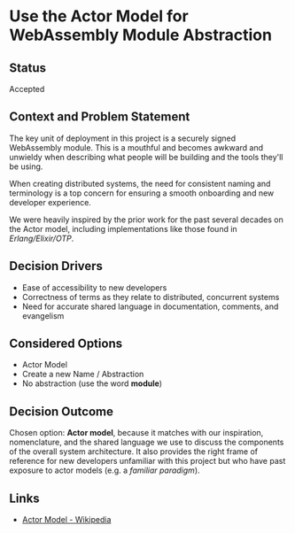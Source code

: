 # Use the Actor Model for WebAssembly Module Abstraction

## Status

Accepted

## Context and Problem Statement

The key unit of deployment in this project is a securely signed WebAssembly module. This is a mouthful and becomes awkward and unwieldy when describing what people will be building and the tools they'll be using.

When creating distributed systems, the need for consistent naming and terminology is a top concern for ensuring a smooth onboarding and new developer experience.

We were heavily inspired by the prior work for the past several decades on the Actor model, including implementations like those found in _Erlang/Elixir/OTP_.

## Decision Drivers <!-- optional -->

* Ease of accessibility to new developers
* Correctness of terms as they relate to distributed, concurrent systems
* Need for accurate shared language in documentation, comments, and evangelism

## Considered Options

* Actor Model
* Create a new Name / Abstraction
* No abstraction (use the word **module**)

## Decision Outcome

Chosen option: **Actor model**, because it matches with our inspiration, nomenclature, and the shared language we use to discuss the components of the overall system architecture. It also provides the right frame of reference for new developers unfamiliar with this project but who have past exposure to actor models (e.g. a _familiar paradigm_).

## Links <!-- optional -->

* [Actor Model - Wikipedia](https://en.wikipedia.org/wiki/Actor_model)
